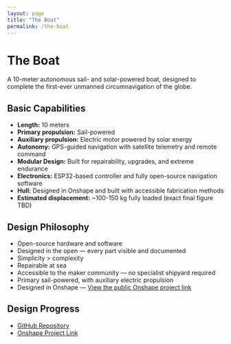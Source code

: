 ```yaml
---
layout: page
title: "The Boat"
permalink: /the-boat
---
```


# The Boat

A 10-meter autonomous sail- and solar-powered boat, designed to complete the first-ever unmanned circumnavigation of the globe.

## Basic Capabilities

- **Length:** 10 meters  
- **Primary propulsion:** Sail-powered  
- **Auxiliary propulsion:** Electric motor powered by solar energy  
- **Autonomy:** GPS-guided navigation with satellite telemetry and remote command  
- **Modular Design:** Built for repairability, upgrades, and extreme endurance  
- **Electronics:** ESP32-based controller and fully open-source navigation software  
- **Hull:** Designed in Onshape and built with accessible fabrication methods  
- **Estimated displacement:** ~100-150 kg fully loaded (exact final figure TBD)  

## Design Philosophy

- Open-source hardware and software  
- Designed in the open — every part visible and documented  
- Simplicity > complexity  
- Repairable at sea  
- Accessible to the maker community — no specialist shipyard required  
- Primary sail-powered, with auxiliary electric propulsion  
- Designed in Onshape — [View the public Onshape project link](#)  

## Design Progress


- [GitHub Repository](https://github.com/capnpat/robotboatproject)  
- [Onshape Project Link](https://cad.onshape.com/documents/89d4d0393e170797107bac40/w/dc7807f9e9849aa8d45a0b96/e/bc0d61dc27ada76bba1e84ce?renderMode=0&uiState=684639499bdca53a41caf283)

